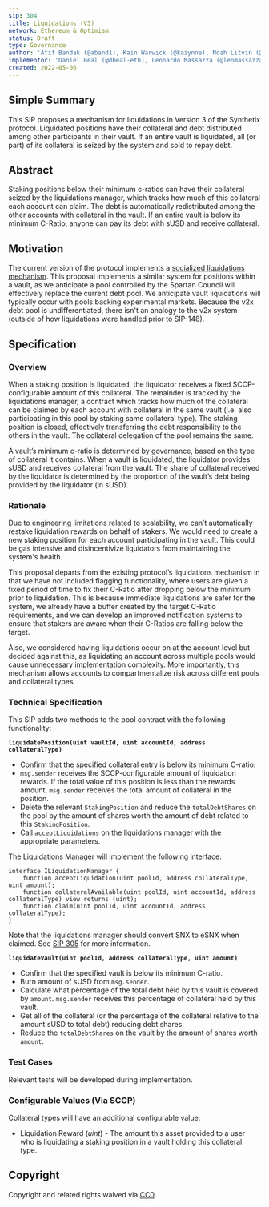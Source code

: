 ```yaml
---
sip: 304
title: Liquidations (V3)
network: Ethereum & Optimism
status: Draft
type: Governance
author: 'Afif Bandak (@aband1), Kain Warwick (@kaiynne), Noah Litvin (@noahlitvin)'
implementor: 'Daniel Beal (@dbeal-eth), Leonardo Massazza (@leomassazza), Alejandro Santander (@ajsantander)'
created: 2022-05-06
---
```


<!--You can leave these HTML comments in your merged SIP and delete the visible duplicate text guides, they will not appear and may be helpful to refer to if you edit it again. This is the suggested template for new SIPs. Note that an SIP number will be assigned by an editor. When opening a pull request to submit your SIP, please use an abbreviated title in the filename, `sip-draft_title_abbrev.md`. The title should be 44 characters or less.-->

## Simple Summary

<!--"If you can't explain it simply, you don't understand it well enough." Simply describe the outcome the proposed changes intends to achieve. This should be non-technical and accessible to a casual community member.-->

This SIP proposes a mechanism for liquidations in Version 3 of the Synthetix protocol. Liquidated positions have their collateral and debt distributed among other participants in their vault. If an entire vault is liquidated, all (or part) of its collateral is seized by the system and sold to repay debt.

## Abstract

<!--A short (~200 word) description of the proposed change, the abstract should clearly describe the proposed change. This is what *will* be done if the SIP is implemented, not *why* it should be done or *how* it will be done. If the SIP proposes deploying a new contract, write, "we propose to deploy a new contract that will do x".-->

Staking positions below their minimum c-ratios can have their collateral seized by the liquidations manager, which tracks how much of this collateral each account can claim. The debt is automatically redistributed among the other accounts with collateral in the vault. If an entire vault is below its minimum C-Ratio, anyone can pay its debt with sUSD and receive collateral.

## Motivation

<!--This is the problem statement. This is the *why* of the SIP. It should clearly explain *why* the current state of the protocol is inadequate.  It is critical that you explain *why* the change is needed, if the SIP proposes changing how something is calculated, you must address *why* the current calculation is innaccurate or wrong. This is not the place to describe how the SIP will address the issue!-->

The current version of the protocol implements a [socialized liquidations mechanism](https://sips.synthetix.io/sips/sip-148/). This proposal implements a similar system for positions within a vault, as we anticipate a pool controlled by the Spartan Council will effectively replace the current debt pool. We anticipate vault liquidations will typically occur with pools backing experimental markets. Because the v2x debt pool is undifferentiated, there isn't an analogy to the v2x system (outside of how liquidations were handled prior to SIP-148).

## Specification

<!--The specification should describe the syntax and semantics of any new feature, there are five sections
1. Overview
2. Rationale
3. Technical Specification
4. Test Cases
5. Configurable Values
-->

### Overview

<!--This is a high level overview of *how* the SIP will solve the problem. The overview should clearly describe how the new feature will be implemented.-->

When a staking position is liquidated, the liquidator receives a fixed SCCP-configurable amount of this collateral. The remainder is tracked by the liquidations manager, a contract which tracks how much of the collateral can be claimed by each account with collateral in the same vault (i.e. also participating in this pool by staking same collateral type). The staking position is closed, effectively transferring the debt responsibility to the others in the vault. The collateral delegation of the pool remains the same.

A vault’s minimum c-ratio is determined by governance, based on the type of collateral it contains. When a vault is liquidated, the liquidator provides sUSD and receives collateral from the vault. The share of collateral received by the liquidator is determined by the proportion of the vault’s debt being provided by the liquidator (in sUSD).

### Rationale

<!--This is where you explain the reasoning behind how you propose to solve the problem. Why did you propose to implement the change in this way, what were the considerations and trade-offs. The rationale fleshes out what motivated the design and why particular design decisions were made. It should describe alternate designs that were considered and related work. The rationale may also provide evidence of consensus within the community, and should discuss important objections or concerns raised during discussion.-->

Due to engineering limitations related to scalability, we can’t automatically restake liquidation rewards on behalf of stakers. We would need to create a new staking position for each account participating in the vault. This could be gas intensive and disincentivize liquidators from maintaining the system's health.

This proposal departs from the existing protocol’s liquidations mechanism in that we have not included flagging functionality, where users are given a fixed period of time to fix their C-Ratio after dropping below the minimum prior to liquidation. This is because immediate liquidations are safer for the system, we already have a buffer created by the target C-Ratio requirements, and we can develop an improved notification systems to ensure that stakers are aware when their C-Ratios are falling below the target.

Also, we considered having liquidations occur on at the account level but decided against this, as liquidating an account across multiple pools would cause unnecessary implementation complexity. More importantly, this mechanism allows accounts to compartmentalize risk across different pools and collateral types.

### Technical Specification

<!--The technical specification should outline the public API of the changes proposed. That is, changes to any of the interfaces Synthetix currently exposes or the creations of new ones.-->

This SIP adds two methods to the pool contract with the following functionality:

**`liquidatePosition(uint vaultId, uint accountId, address collateralType)`**

- Confirm that the specified collateral entry is below its minimum C-ratio.
- `msg.sender` receives the SCCP-configurable amount of liquidation rewards. If the total value of this position is less than the rewards amount, `msg.sender` receives the total amount of collateral in the position.
- Delete the relevant `StakingPosition` and reduce the `totalDebtShares` on the pool by the amount of shares worth the amount of debt related to this `StakingPosition`.
- Call `acceptLiquidations` on the liquidations manager with the appropriate parameters.

The Liquidations Manager will implement the following interface:

```solidity
interface ILiquidationManager {
	function acceptLiquidation(uint poolId, address collateralType, uint amount);
	function collateralAvailable(uint poolId, uint accountId, address collateralType) view returns (uint);
	function claim(uint poolId, uint accountId, address collateralType);
}
```

Note that the liquidations manager should convert SNX to eSNX when claimed. See [SIP 305](https://sips.synthetix.io/sips/sip-305/) for more information.

**`liquidateVault(uint poolId, address collateralType, uint amount)`**

- Confirm that the specified vault is below its minimum C-ratio.
- Burn amount of sUSD from `msg.sender`.
- Calculate what percentage of the total debt held by this vault is covered by `amount`. `msg.sender` receives this percentage of collateral held by this vault.
- Get all of the collateral (or the percentage of the collateral relative to the amount sUSD to total debt) reducing debt shares.
- Reduce the `totalDebtShares` on the vault by the amount of shares worth `amount`.

### Test Cases

<!--Test cases for an implementation are mandatory for SIPs but can be included with the implementation..-->

Relevant tests will be developed during implementation.

### Configurable Values (Via SCCP)

<!--Please list all values configurable via SCCP under this implementation.-->

Collateral types will have an additional configurable value:

- Liquidation Reward (_uint_) - The amount this asset provided to a user who is liquidating a staking position in a vault holding this collateral type.

## Copyright

Copyright and related rights waived via [CC0](https://creativecommons.org/publicdomain/zero/1.0/).
